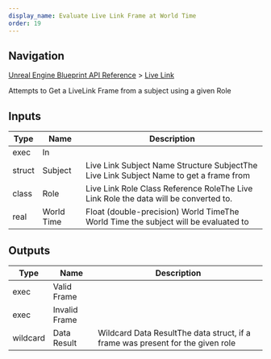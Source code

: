 ```yaml
---
display_name: Evaluate Live Link Frame at World Time
order: 19
---
```

## Navigation

[Unreal Engine Blueprint API Reference](https://dev.epicgames.com/documentation/en-us/unreal-engine/BlueprintAPI) > [Live Link](https://dev.epicgames.com/documentation/en-us/unreal-engine/BlueprintAPI/LiveLink)

Attempts to Get a LiveLink Frame from a subject using a given Role

## Inputs

| Type | Name | Description |
| --- | --- | --- |
| exec | In |  |
| struct | Subject | Live Link Subject Name Structure SubjectThe Live Link Subject Name to get a frame from |
| class | Role | Live Link Role Class Reference RoleThe Live Link Role the data will be converted to. |
| real | World Time | Float (double-precision) World TimeThe World Time the subject will be evaluated to |

## Outputs

| Type | Name | Description |
| --- | --- | --- |
| exec | Valid Frame |  |
| exec | Invalid Frame |  |
| wildcard | Data Result | Wildcard Data ResultThe data struct, if a frame was present for the given role |
